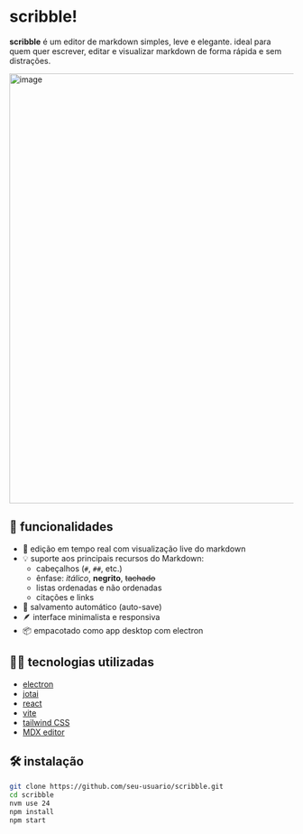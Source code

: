 # scribble!

**scribble** é um editor de markdown simples, leve e elegante. ideal para quem quer escrever, editar e visualizar markdown de forma rápida e sem distrações.

<img width="931" height="762" alt="image" src="https://github.com/user-attachments/assets/cd88fab2-9941-4e55-8e98-0d4a87397faa" />

## 🚀 funcionalidades

- 📄 edição em tempo real com visualização live do markdown
- 💡 suporte aos principais recursos do Markdown:
  - cabeçalhos (`#`, `##`, etc.)
  - ênfase: *itálico*, **negrito**, ~~tachado~~
  - listas ordenadas e não ordenadas
  - citações e links
- 💾 salvamento automático (auto-save)
- 🪶 interface minimalista e responsiva
- 📦 empacotado como app desktop com electron

## 🧑‍💻 tecnologias utilizadas

- [electron](https://www.electronjs.org/)
- [jotai](https://jotai.org/)
- [react](https://react.dev/)
- [vite](https://vitejs.dev/)
- [tailwind CSS](https://tailwindcss.com/)
- [MDX editor](https://github.com/mdx-editor/editor)

## 🛠️ instalação

```bash
git clone https://github.com/seu-usuario/scribble.git
cd scribble
nvm use 24
npm install
npm start
